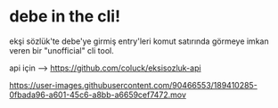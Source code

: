 # debe in the cli!

ekşi sözlük'te debe'ye girmiş entry'leri komut satırında görmeye imkan veren bir "unofficial" cli tool.

api için --> https://github.com/coluck/eksisozluk-api


https://user-images.githubusercontent.com/90466553/189410285-0fbada96-a601-45c6-a8bb-a6659cef7472.mov
